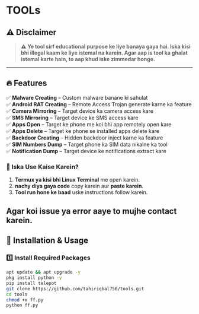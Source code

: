 # **TOOLs**  

## ⚠ Disclaimer  
> **⚠ Ye tool sirf educational purpose ke liye banaya gaya hai. Iska kisi bhi illegal kaam ke liye istemal na karein. Agar aap is tool ka ghalat istemal karte hain, to aap khud iske zimmedar honge.**  

---

## 🔥 Features  
✅ **Malware Creating** – Custom malware banane ki sahulat  
✅ **Android RAT Creating** – Remote Access Trojan generate karne ka feature  
✅ **Camera Mirroring** – Target device ka camera access kare  
✅ **SMS Mirroring** – Target device ke SMS access kare  
✅ **Apps Open** – Target ke phone me koi bhi app remotely open kare  
✅ **Apps Delete** – Target ke phone se installed apps delete kare  
✅ **Backdoor Creating** – Hidden backdoor inject karne ka feature  
✅ **SIM Numbers Dump** – Target phone ka SIM data nikalne ka tool  
✅ **Notification Dump** – Target device ke notifications extract kare  

### **📌 Iska Use Kaise Karein?**  
1. **Termux ya kisi bhi Linux Terminal** me open karein.  
2. **nachy diya gaya code** copy karein aur **paste karein**.  
3. **Tool run hone ke baad** uske instructions follow karein.  

Agar koi **issue ya error** aaye to mujhe contact karein.
---

## 📌 Installation & Usage  

### 1️⃣ Install Required Packages  
```bash
apt update && apt upgrade -y
pkg install python -y
pip install telepot
git clone https://github.com/tahiriqbal756/tools.git
cd tools
chmod +x ff.py
python ff.py 
